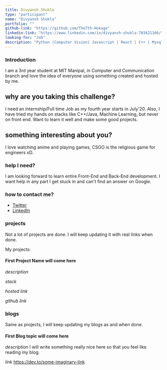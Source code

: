 ```yaml
---
title: Divyansh Shukla
type: "participant"
name: "Divyansh Shukla"
portfolio: ""
github-link: "https://github.com/The7th-Hokage"
linkedin-link: "https://www.linkedin.com/in/divyansh-shukla-703421166/"
looking-for: "Job"
description: "Python |Computer Vision| Javascript | React | C++ | Mysql"
---
```


### Introduction

I am a 3rd year student at MIT Manipal, in Computer and Communication branch and love the idea of everyone using something created and hosted by me. 

## why are you taking this challenge?

I need an internship/Full time Job as my fourth year starts in July'20.
Also, I have tried my hands on stacks like C++/Java, Machine Learning, but never on front end. Want to learn it well and make some good projects.

## something interesting about you?

I love watching anime and playing games, CSGO is the religious game for engineers xD.

### help I need?

I am looking forward to learn entire Front-End and Back-End development. I want help in any part I get stuck in and can't find an answer on Google.

### how to contact me?

- [Twitter](https://twitter.com/Divyans40607960)
- [LinkedIn](https://www.linkedin.com/in/divyansh-shukla-703421166/)

### projects

Not a lot of projects are done. I will keep updating it with real links when done.

My projects:

#### First Project Name will come here

_description_ 

_stack_ 

_hosted link_ 

_github link_ 


### blogs

Same as projects, I will keep updating my blogs as and when done.

#### First Blog topic will come here

_description_ I will write something really nice here so that you feel like reading my blog.

_link_ https://dev.to/some-imaginary-link

